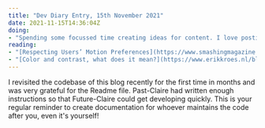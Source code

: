 ```yaml
---
title: "Dev Diary Entry, 15th November 2021"
date: 2021-11-15T14:36:04Z
doing:
- "Spending some focussed time creating ideas for content. I love posting content for lots of reasons (most of them healthy and not narcissistic!) but struggle to come up with ideas lately. There's no shame in spending some time coming up with ideas in advance which can make the process easier."
reading:
- "[Respecting Users’ Motion Preferences](https://www.smashingmagazine.com/2021/10/respecting-users-motion-preferences/) - I improved the CSS for [how I handle smooth scroll on this site](https://github.com/claire-codes/hugo-blog/commit/2e3be51aa16456bb2d5566d3debcc86a0c5dc4fe) after reading this. Just like doing mobile first, we should add animation within a media query only if users have no motion preference."
- "[Color and contrast, what does it mean?](https://www.erikkroes.nl/blog/color-and-contrast/) - A good explanation of how colour contrast ratios work, something that I use all the time in my current role"
---
```


I revisited the codebase of this blog recently for the first time in months and was very grateful for the Readme file. Past-Claire had written enough instructions so that Future-Claire could get developing quickly. This is your regular reminder to create documentation for whoever maintains the code after you, even it's yourself!